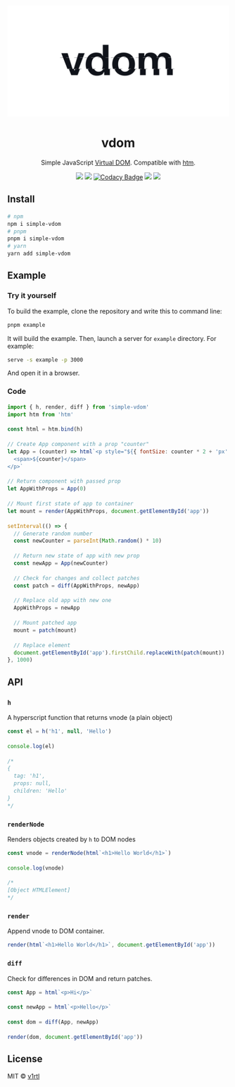 ![](logo.jpg)

<div align="center">
  <h1>vdom</h1>
  Simple JavaScript <a href="https://reactjs.org/docs/faq-internals.html">Virtual DOM</a>. Compatible with <a href="https://github.com/developit/htm">htm</a>.

![](https://cdn.rawgit.com/LunaGao/BlessYourCodeTag/master/tags/unicorn.svg) ![](https://img.shields.io/github/languages/top/talentlessguy/vdom)
[![Codacy Badge](https://app.codacy.com/project/badge/Grade/82b9ea194b5f4020a7a77ec4638223e5)](https://www.codacy.com/manual/talentlessguy/vdom?utm_source=github.com&utm_medium=referral&utm_content=talentlessguy/vdom&utm_campaign=Badge_Grade)
[![](https://img.shields.io/badge/DEV-Article-black?style=flat-square)](https://dev.to/talentlessguy/my-experience-writing-virtual-dom-8bn)
[![](https://img.shields.io/badge/paypal-donate-blue.svg)](https://paypal.me/v1rtl)

</div>

## Install

```sh
# npm
npm i simple-vdom
# pnpm
pnpm i simple-vdom
# yarn
yarn add simple-vdom
```

## Example

### Try it yourself

To build the example, clone the repository and write this to command line:

```sh
pnpm example
```

It will build the example. Then, launch a server for `example` directory. For example:

```sh
serve -s example -p 3000
```

And open it in a browser.

### Code

```js
import { h, render, diff } from 'simple-vdom'
import htm from 'htm'

const html = htm.bind(h)

// Create App component with a prop "counter"
let App = (counter) => html`<p style="${{ fontSize: counter * 2 + 'px' }}">
  <span>${counter}</span>
</p>`

// Return component with passed prop
let AppWithProps = App(0)

// Mount first state of app to container
let mount = render(AppWithProps, document.getElementById('app'))

setInterval(() => {
  // Generate random number
  const newCounter = parseInt(Math.random() * 10)

  // Return new state of app with new prop
  const newApp = App(newCounter)

  // Check for changes and collect patches
  const patch = diff(AppWithProps, newApp)

  // Replace old app with new one
  AppWithProps = newApp

  // Mount patched app
  mount = patch(mount)

  // Replace element
  document.getElementById('app').firstChild.replaceWith(patch(mount))
}, 1000)
```

## API

### `h`

A hyperscript function that returns vnode (a plain object)

```js
const el = h('h1', null, 'Hello')

console.log(el)

/*
{
  tag: 'h1',
  props: null,
  children: 'Hello'
}
*/
```

### `renderNode`

Renders objects created by `h` to DOM nodes

```js
const vnode = renderNode(html`<h1>Hello World</h1>`)

console.log(vnode)

/*
[Object HTMLElement]
*/
```

### `render`

Append vnode to DOM container.

```js
render(html`<h1>Hello World</h1>`, document.getElementById('app'))
```

### `diff`

Check for differences in DOM and return patches.

```js
const App = html`<p>Hi</p>`

const newApp = html`<p>Hello</p>`

const dom = diff(App, newApp)

render(dom, document.getElementById('app'))
```

## License

MIT © [v1rtl](https://v1rtl.site)
